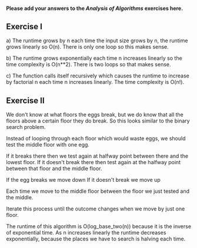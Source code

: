 #### Please add your answers to the ***Analysis of  Algorithms*** exercises here.

## Exercise I

a) The runtime grows by n each time the input size grows by n, the runtime grows linearly so O(n). There is only one loop so this makes sense. 


b) The runtime grows exponentially each time n increases linearly so the time complexity is O(n**2). There is two loops so that makes sense. 


c) The function calls itself recursively which causes the runtime to increase by factorial n each time n increases linearly. The time complexity is O(n!). 

## Exercise II

We don't know at what floors the eggs break, but we do know that all the floors above a certain floor they do break. 
So this looks similar to the binary search problem. 

Instead of looping through each floor which would waste eggs, we should test the middle floor with one egg. 

If it breaks there then we test again at halfway point between there and the lowest floor. If it doesn't break there then test again at the halfway point between that floor and the middle floor. 

If the egg breaks we move down
If it doesn't break we move up

Each time we move to the middle floor between the floor we just tested
and the middle. 

Iterate this process until the outcome changes when we move by just one floor. 

The runtime of this algorithm is O(log_base_two(n)) because it is the inverse of exponential time. As n increases linearly the runtime decreases exponentially, because the places we have to search is halving each time. 
